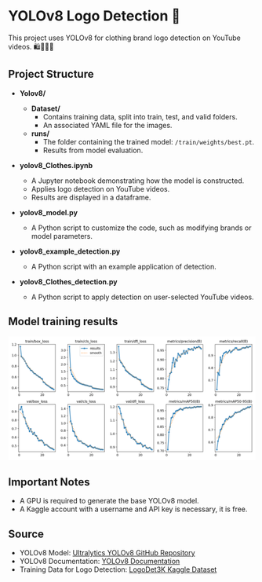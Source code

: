 # YOLOv8 Logo Detection 🚀

This project uses YOLOv8 for clothing brand logo detection on YouTube videos. 🛍️👚👗👠

## Project Structure

- **Yolov8/**
  - **Dataset/**
    - Contains training data, split into train, test, and valid folders.
    - An associated YAML file for the images.
  - **runs/**
    - The folder containing the trained model: `/train/weights/best.pt`.
    - Results from model evaluation.

- **yolov8_Clothes.ipynb**
  - A Jupyter notebook demonstrating how the model is constructed.
  - Applies logo detection on YouTube videos.
  - Results are displayed in a dataframe.

- **yolov8_model.py**
  - A Python script to customize the code, such as modifying brands or model parameters.

- **yolov8_example_detection.py**
  - A Python script with an example application of detection.

- **yolov8_Clothes_detection.py**
  - A Python script to apply detection on user-selected YouTube videos.

## Model training results
![Model training results](https://github.com/leaaumagy/Logo-detection-with-yolov8-on-youtube-videos/blob/main/Yolov8/runs/detect/train/results.png)
## Important Notes

- A GPU is required to generate the base YOLOv8 model.
- A Kaggle account with a username and API key is necessary, it is free.


## Source

- YOLOv8 Model: [Ultralytics YOLOv8 GitHub Repository](https://github.com/ultralytics/ultralytics)
- YOLOv8 Documentation: [YOLOv8 Documentation](https://docs.ultralytics.com/)
- Training Data for Logo Detection: [LogoDet3K Kaggle Dataset](https://www.kaggle.com/datasets/lyly99/logodet3k)

